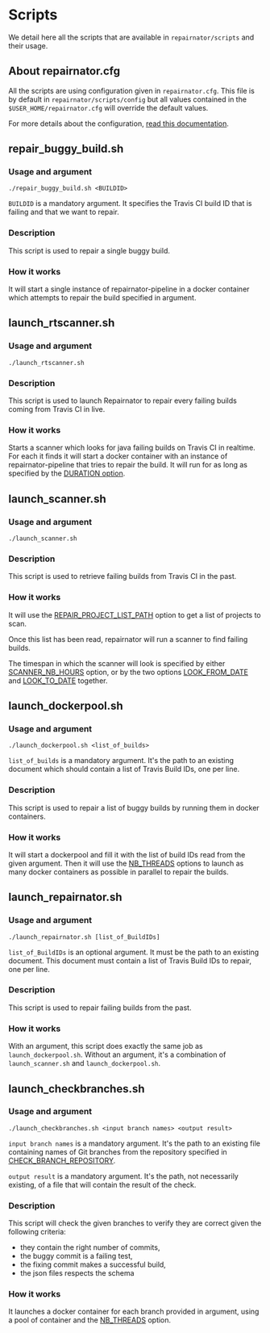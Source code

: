 # Scripts
We detail here all the scripts that are available in `repairnator/scripts` and their usage.

## About repairnator.cfg

All the scripts are using configuration given in `repairnator.cfg`.
This file is by default in `repairnator/scripts/config` but all values contained in the `$USER_HOME/repairnator.cfg` will override the default values.

For more details about the configuration, [read this documentation](repairnator-config.md).

## repair_buggy_build.sh

### Usage and argument
```
./repair_buggy_build.sh <BUILDID>
```

`BUILDID` is a mandatory argument. It specifies the Travis CI build ID that is failing and that we want to repair. 

### Description

This script is used to repair a single buggy build.

### How it works

It will start a single instance of repairnator-pipeline in a docker container which attempts to
repair the build specified in argument.

## launch_rtscanner.sh

### Usage and argument
```
./launch_rtscanner.sh
```

### Description

This script is used to launch Repairnator to repair every failing builds coming from Travis CI in live.

### How it works

Starts a scanner which looks for java failing builds on Travis CI in realtime. 
For each it finds it will start a docker container with an instance of
repairnator-pipeline that tries to repair the build. It will run for
as long as specified by the [DURATION option](repairnator-config.md#DURATION).

## launch_scanner.sh

### Usage and argument

```
./launch_scanner.sh
```

### Description

This script is used to retrieve failing builds from Travis CI in the past. 

### How it works

It will use the [REPAIR_PROJECT_LIST_PATH](repairnator-config.md#REPAIR_PROJECT_LIST_PATH) option
to get a list of projects to scan.

Once this list has been read, repairnator will run a scanner to find
failing builds. 

The timespan in which the scanner will look is specified by either [SCANNER_NB_HOURS](repairnator-config.md#SCANNER_NB_HOURS) option, 
or by the two options [LOOK_FROM_DATE](repairnator-config.md#LOOK_FROM_DATE) and
[LOOK_TO_DATE](repairnator-config.md#LOOK_TO_DATE) together.

## launch_dockerpool.sh

### Usage and argument

```
./launch_dockerpool.sh <list_of_builds>
```

`list_of_builds` is a mandatory argument. 
It's the path to an existing document which should contain a list of Travis Build IDs, one per line.

### Description

This script is used to repair a list of buggy builds by running them in docker containers.

### How it works

It will start a dockerpool and fill it with the list of build IDs read from the given argument.
Then it will use the [NB_THREADS](repairnator-config.md#NB_THREADS) options to launch as many docker containers as possible in parallel to repair the builds.

## launch_repairnator.sh

### Usage and argument
```
./launch_repairnator.sh [list_of_BuildIDs]
```

`list_of_BuildIDs` is an optional argument. 
It must be the path to an existing document. 
This document must contain a list of Travis Build IDs to repair, one per line.

### Description

This script is used to repair failing builds from the past. 

### How it works

With an argument, this script does exactly the same job as `launch_dockerpool.sh`.
Without an argument, it's a combination of `launch_scanner.sh` and `launch_dockerpool.sh`.

## launch_checkbranches.sh

### Usage and argument

```
./launch_checkbranches.sh <input branch names> <output result>
```

`input branch names` is a mandatory argument. It's the path to an existing file containing names of Git branches from the repository specified in [CHECK_BRANCH_REPOSITORY](repairnator-config.md#CHECK_BRANCH_REPOSITORY).

`output result` is a mandatory argument. It's the path, not necessarily existing, of a file that will contain the result of the check.

### Description

This script will check the given branches to verify they are correct given the following criteria:
  - they contain the right number of commits,
  - the buggy commit is a failing test,
  - the fixing commit makes a successful build,
  - the json files respects the schema
  
### How it works

It launches a docker container for each branch provided in argument, using a pool of container and the [NB_THREADS](repairnator-config.md#NB_THREADS) option.